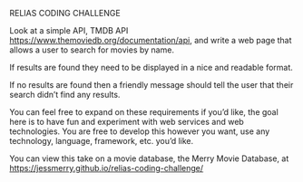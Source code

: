 RELIAS CODING CHALLENGE

Look at a simple API, TMDB API https://www.themoviedb.org/documentation/api, and write a web page that allows a user to search for movies by name. 

If results are found they need to be displayed in a nice and readable format.

If no results are found then a friendly message should tell the user that their search didn’t find any results. 

You can feel free to expand on these requirements if you’d like, the goal here is to have fun and experiment with web services and web technologies. You are free to develop this however you want, use any technology, language, framework, etc. you’d like.

You can view this take on a movie database, the Merry Movie Database, at https://jessmerry.github.io/relias-coding-challenge/